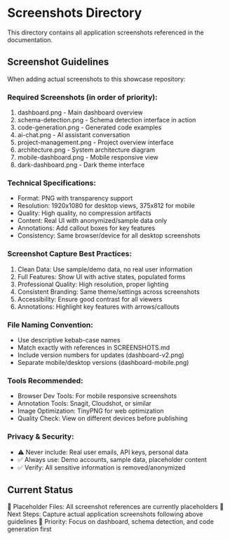 # Screenshots Directory

This directory contains all application screenshots referenced in the documentation.

## Screenshot Guidelines

When adding actual screenshots to this showcase repository:

### Required Screenshots (in order of priority):

1. dashboard.png - Main dashboard overview
2. schema-detection.png - Schema detection interface in action
3. code-generation.png - Generated code examples
4. ai-chat.png - AI assistant conversation
5. project-management.png - Project overview interface
6. architecture.png - System architecture diagram
7. mobile-dashboard.png - Mobile responsive view
8. dark-dashboard.png - Dark theme interface

### Technical Specifications:

- Format: PNG with transparency support
- Resolution: 1920x1080 for desktop views, 375x812 for mobile
- Quality: High quality, no compression artifacts
- Content: Real UI with anonymized/sample data only
- Annotations: Add callout boxes for key features
- Consistency: Same browser/device for all desktop screenshots

### Screenshot Capture Best Practices:

1. Clean Data: Use sample/demo data, no real user information
2. Full Features: Show UI with active states, populated forms
3. Professional Quality: High resolution, proper lighting
4. Consistent Branding: Same theme/settings across screenshots
5. Accessibility: Ensure good contrast for all viewers
6. Annotations: Highlight key features with arrows/callouts

### File Naming Convention:

- Use descriptive kebab-case names
- Match exactly with references in SCREENSHOTS.md
- Include version numbers for updates (dashboard-v2.png)
- Separate mobile/desktop versions (dashboard-mobile.png)

### Tools Recommended:

- Browser Dev Tools: For mobile responsive screenshots
- Annotation Tools: Snagit, Cloudshot, or similar
- Image Optimization: TinyPNG for web optimization
- Quality Check: View on different devices before publishing

### Privacy & Security:

- ⚠️ Never include: Real user emails, API keys, personal data
- ✅ Always use: Demo accounts, sample data, placeholder content
- ✅ Verify: All sensitive information is removed/anonymized

## Current Status

📝 Placeholder Files: All screenshot references are currently placeholders
🎯 Next Steps: Capture actual application screenshots following above guidelines
📸 Priority: Focus on dashboard, schema detection, and code generation first